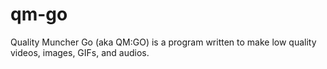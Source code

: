 # qm-go
Quality Muncher Go (aka QM:GO) is a program written to make low quality videos, images, GIFs, and audios.
